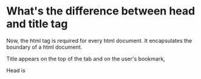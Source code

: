 # What's the difference between head and title tag

Now, the html tag is required for every html document. It encapsulates the boundary of a html document.

Title appears on the top of the tab and on the user's bookmark,

Head is